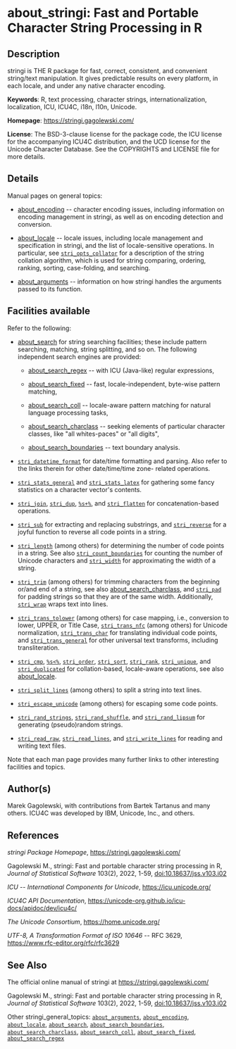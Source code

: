 # about_stringi: Fast and Portable Character String Processing in R

## Description

<span class="pkg">stringi</span> is THE R package for fast, correct, consistent, and convenient string/text manipulation. It gives predictable results on every platform, in each locale, and under any native character encoding.

**Keywords**: R, text processing, character strings, internationalization, localization, ICU, ICU4C, i18n, l10n, Unicode.

**Homepage**: <https://stringi.gagolewski.com/>

**License**: The BSD-3-clause license for the package code, the ICU license for the accompanying ICU4C distribution, and the UCD license for the Unicode Character Database. See the COPYRIGHTS and LICENSE file for more details.

## Details

Manual pages on general topics:

-   [about_encoding](about_encoding.md) -- character encoding issues, including information on encoding management in <span class="pkg">stringi</span>, as well as on encoding detection and conversion.

-   [about_locale](about_locale.md) -- locale issues, including locale management and specification in <span class="pkg">stringi</span>, and the list of locale-sensitive operations. In particular, see [`stri_opts_collator`](stri_opts_collator.md) for a description of the string collation algorithm, which is used for string comparing, ordering, ranking, sorting, case-folding, and searching.

-   [about_arguments](about_arguments.md) -- information on how <span class="pkg">stringi</span> handles the arguments passed to its function.

## Facilities available

Refer to the following:

-   [about_search](about_search.md) for string searching facilities; these include pattern searching, matching, string splitting, and so on. The following independent search engines are provided:

    -   [about_search_regex](about_search_regex.md) -- with ICU (Java-like) regular expressions,

    -   [about_search_fixed](about_search_fixed.md) -- fast, locale-independent, byte-wise pattern matching,

    -   [about_search_coll](about_search_coll.md) -- locale-aware pattern matching for natural language processing tasks,

    -   [about_search_charclass](about_search_charclass.md) -- seeking elements of particular character classes, like "all whites-paces" or "all digits",

    -   [about_search_boundaries](about_search_boundaries.md) -- text boundary analysis.

-   [`stri_datetime_format`](stri_datetime_format.md) for date/time formatting and parsing. Also refer to the links therein for other date/time/time zone- related operations.

-   [`stri_stats_general`](stri_stats_general.md) and [`stri_stats_latex`](stri_stats_latex.md) for gathering some fancy statistics on a character vector\'s contents.

-   [`stri_join`](stri_join.md), [`stri_dup`](stri_dup.md), [`%s+%`](+25s+2B+25.md), and [`stri_flatten`](stri_flatten.md) for concatenation-based operations.

-   [`stri_sub`](stri_sub.md) for extracting and replacing substrings, and [`stri_reverse`](stri_reverse.md) for a joyful function to reverse all code points in a string.

-   [`stri_length`](stri_length.md) (among others) for determining the number of code points in a string. See also [`stri_count_boundaries`](stri_count_boundaries.md) for counting the number of Unicode characters and [`stri_width`](stri_width.md) for approximating the width of a string.

-   [`stri_trim`](stri_trim.md) (among others) for trimming characters from the beginning or/and end of a string, see also [about_search_charclass](about_search_charclass.md), and [`stri_pad`](stri_pad.md) for padding strings so that they are of the same width. Additionally, [`stri_wrap`](stri_wrap.md) wraps text into lines.

-   [`stri_trans_tolower`](stri_trans_casemap.md) (among others) for case mapping, i.e., conversion to lower, UPPER, or Title Case, [`stri_trans_nfc`](stri_trans_nf.md) (among others) for Unicode normalization, [`stri_trans_char`](stri_trans_char.md) for translating individual code points, and [`stri_trans_general`](stri_trans_general.md) for other universal text transforms, including transliteration.

-   [`stri_cmp`](stri_compare.md), [`%s<%`](+25s+3C+25.md), [`stri_order`](stri_order.md), [`stri_sort`](stri_sort.md), [`stri_rank`](stri_rank.md), [`stri_unique`](stri_unique.md), and [`stri_duplicated`](stri_duplicated.md) for collation-based, locale-aware operations, see also [about_locale](about_locale.md).

-   [`stri_split_lines`](stri_split_lines.md) (among others) to split a string into text lines.

-   [`stri_escape_unicode`](stri_escape_unicode.md) (among others) for escaping some code points.

-   [`stri_rand_strings`](stri_rand_strings.md), [`stri_rand_shuffle`](stri_rand_shuffle.md), and [`stri_rand_lipsum`](stri_rand_lipsum.md) for generating (pseudo)random strings.

-   [`stri_read_raw`](stri_read_raw.md), [`stri_read_lines`](stri_read_lines.md), and [`stri_write_lines`](stri_write_lines.md) for reading and writing text files.

Note that each man page provides many further links to other interesting facilities and topics.

## Author(s)

Marek Gagolewski, with contributions from Bartek Tartanus and many others. ICU4C was developed by IBM, Unicode, Inc., and others.

## References

*<span class="pkg">stringi</span> Package Homepage*, <https://stringi.gagolewski.com/>

Gagolewski M., <span class="pkg">stringi</span>: Fast and portable character string processing in R, *Journal of Statistical Software* 103(2), 2022, 1-59, [doi:10.18637/jss.v103.i02](https://doi.org/10.18637/jss.v103.i02)

*ICU -- International Components for Unicode*, <https://icu.unicode.org/>

*ICU4C API Documentation*, <https://unicode-org.github.io/icu-docs/apidoc/dev/icu4c/>

*The Unicode Consortium*, <https://home.unicode.org/>

*UTF-8, A Transformation Format of ISO 10646* -- RFC 3629, <https://www.rfc-editor.org/rfc/rfc3629>

## See Also

The official online manual of <span class="pkg">stringi</span> at <https://stringi.gagolewski.com/>

Gagolewski M., <span class="pkg">stringi</span>: Fast and portable character string processing in R, *Journal of Statistical Software* 103(2), 2022, 1-59, [doi:10.18637/jss.v103.i02](https://doi.org/10.18637/jss.v103.i02)

Other stringi_general_topics: [`about_arguments`](about_arguments.md), [`about_encoding`](about_encoding.md), [`about_locale`](about_locale.md), [`about_search`](about_search.md), [`about_search_boundaries`](about_search_boundaries.md), [`about_search_charclass`](about_search_charclass.md), [`about_search_coll`](about_search_coll.md), [`about_search_fixed`](about_search_fixed.md), [`about_search_regex`](about_search_regex.md)
